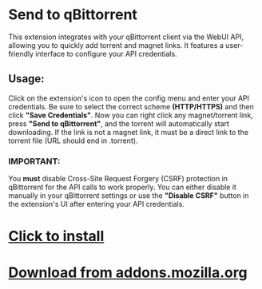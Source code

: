 # Send to qBittorrent

This extension integrates with your qBittorrent client via the WebUI API, allowing you to quickly add torrent and magnet links. It features a user-friendly interface to configure your API credentials.

## Usage:

Click on the extension's icon to open the config menu and enter your API credentials. Be sure to select the correct scheme **(HTTP/HTTPS)** and then click **"Save Credentials"**. Now you can right click any magnet/torrent link, press **"Send to qBittorrent"**, and the torrent will automatically start downloading. If the link is not a magnet link, it must be a direct link to the torrent file (URL should end in .torrent).

### IMPORTANT:
You **must** disable Cross-Site Request Forgery (CSRF) protection in qBittorrent for the API calls to work properly. You can either disable it manually in your qBittorrent settings or use the **"Disable CSRF"** button in the extension's UI after entering your API credentials.

# [Click to install](https://addons.mozilla.org/firefox/downloads/file/4478143/send_to_qbittorrent-1.1.0.xpi)

# [Download from addons.mozilla.org](https://addons.mozilla.org/en-US/firefox/addon/send-to-qbittorrent/)
